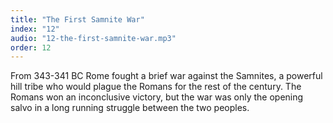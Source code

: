```yaml
---
title: "The First Samnite War"
index: "12"
audio: "12-the-first-samnite-war.mp3"
order: 12
---
```


From 343-341 BC Rome fought a brief war against the Samnites, a powerful hill tribe who would plague the Romans for the rest of the century. The Romans won an inconclusive victory, but the war was only the opening salvo in a long running struggle between the two peoples.
